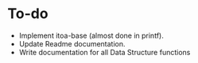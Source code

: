 # To-do

- Implement itoa-base (almost done in printf).
- Update Readme documentation.
- Write documentation for all Data Structure functions
